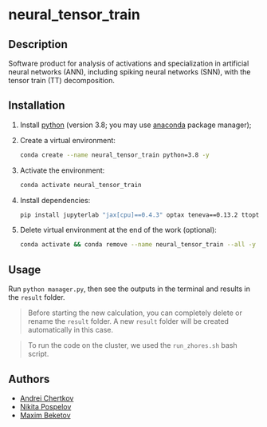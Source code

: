 # neural_tensor_train


## Description

Software product for analysis of activations and specialization in artificial neural networks (ANN), including spiking neural networks (SNN), with the tensor train (TT) decomposition.


## Installation

1. Install [python](https://www.python.org) (version 3.8; you may use [anaconda](https://www.anaconda.com) package manager);

2. Create a virtual environment:
    ```bash
    conda create --name neural_tensor_train python=3.8 -y
    ```

3. Activate the environment:
    ```bash
    conda activate neural_tensor_train
    ```

4. Install dependencies:
    ```bash
    pip install jupyterlab "jax[cpu]==0.4.3" optax teneva==0.13.2 ttopt==0.5.0 protes==0.2.3 torch torchvision snntorch scikit-image matplotlib PyYAML nevergrad requests urllib3
    ```

5. Delete virtual environment at the end of the work (optional):
    ```bash
    conda activate && conda remove --name neural_tensor_train --all -y
    ```


## Usage

Run `python manager.py`, then see the outputs in the terminal and results in the `result` folder.

> Before starting the new calculation, you can completely delete or rename the `result` folder. A new `result` folder will be created automatically in this case.

> To run the code on the cluster, we used the `run_zhores.sh` bash script.


## Authors

- [Andrei Chertkov](https://github.com/AndreiChertkov)
- [Nikita Pospelov](https://github.com/niveousdragon)
- [Maxim Beketov](https://github.com/bekemax)
